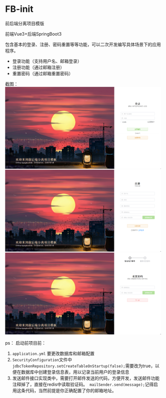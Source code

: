 # FB-init
前后端分离项目模版

前端Vue3+后端SpringBoot3

包含基本的登录、注册、密码重置等等功能，可以二次开发编写具体场景下的应用程序。
- 登录功能（支持用户名、邮箱登录）
- 注册功能（通过邮箱注册）
- 重置密码（通过邮箱重置密码）

截图：
![登录](doc/登录页面.png)
![注册](doc/注册页面.png)
![重置](doc/重置密码页面.png)


ps：
启动前项目前：
1. `application.yml` 要更改数据库和邮箱配置
2. `SecurityConfiguration`文件中`jdbcTokenRepository.setCreateTableOnStartup(false);`需要改为true，以便在数据库中创建登录信息表，用以记录当前用户的登录信息
3. 发送邮件接口实现类中，需要打开邮件发送的代码，方便开发，发送邮件功能注释掉了，直接在redis中读取验证码。` mailSender.send(message);`记得启用这条代码，当然前提是你正确配置了你的邮箱地址。
